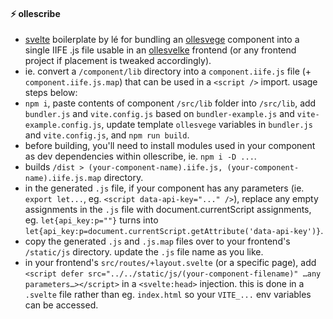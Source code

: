 #### ⚡️ ollescribe

- [svelte](https://kit.svelte.dev/) boilerplate by lé for bundling an [ollesvege](https://github.com/lefrost/ollesvege) component into a single IIFE .js file usable in an [ollesvelke](https://github.com/lefrost/ollesvelke) frontend (or any frontend project if placement is tweaked accordingly).
- ie. convert a `/component/lib` directory into a `component.iife.js` file (+ `component.iife.js.map`) that can be used in a `<script />` import. usage steps below:
- `npm i`, paste contents of component `/src/lib` folder into `/src/lib`, add `bundler.js` and `vite.config.js` based on `bundler-example.js` and `vite-example.config.js`, update template `ollesvege` variables in `bundler.js` and `vite.config.js`, and `npm run build`.
- before building, you'll need to install modules used in your component as dev dependencies within ollescribe, ie. `npm i -D ...`.
- builds `/dist > (your-component-name).iife.js, (your-component-name).iife.js.map` directory.
- in the generated `.js` file, if your component has any parameters (ie. `export let...`, eg. `<script data-api-key="..." />`), replace any empty assignments in the `.js` file with document.currentScript assignments, eg. `let{api_key:p=""}` turns into `let{api_key:p=document.currentScript.getAttribute('data-api-key')}`.
- copy the generated `.js` and `.js.map` files over to your frontend's `/static/js` directory. update the `.js` file name as you like.
- in your frontend's `src/routes/+layout.svelte` (or a specific page), add `<script defer src="../../static/js/(your-component-filename)" …any parameters…></script>` in a `<svelte:head>` injection. this is done in a `.svelte` file rather than eg. `index.html` so your `VITE_...` env variables can be accessed.